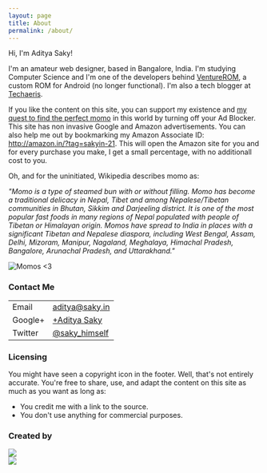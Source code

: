 ```yaml
---
layout: page
title: About
permalink: /about/
---
```


Hi, I'm Aditya Saky!

I'm an amateur web designer, based in Bangalore, India. I'm studying Computer Science and I'm one of the developers behind <a href="https://plus.google.com/communities/113182664923280225609" target="_blank">VentureROM</a>, a custom ROM for Android (no longer functional). I'm also a tech blogger at <a href="http://techaeris.com/author/adityasaky" target="_blank">Techaeris</a>.

If you like the content on this site, you can support my existence and <a href="http://saky.in/momos" target="_blank">my quest to find the perfect momo</a> in this world by turning off your Ad Blocker. This site has non invasive Google and Amazon advertisements. You can also help me out by bookmarking my Amazon Associate ID: <a href="http://amazon.in/?tag=sakyin-21" target="_blank">http://amazon.in/?tag=sakyin-21</a>. This will open the Amazon site for you and for every purchase you make, I get a small percentage, with no additionall cost to you.

Oh, and for the uninitiated, Wikipedia describes momo as:

<i>"Momo is a type of steamed bun with or without filling. Momo has become a traditional delicacy in Nepal, Tibet and among Nepalese/Tibetan communities in Bhutan, Sikkim and Darjeeling district. It is one of the most popular fast foods in many regions of Nepal populated with people of Tibetan or Himalayan origin. Momos have spread to India in places with a significant Tibetan and Nepalese diaspora, including West Bengal, Assam, Delhi, Mizoram, Manipur, Nagaland, Meghalaya, Himachal Pradesh, Bangalore, Arunachal Pradesh, and Uttarakhand."</i>

![Momos <3](http://saky.in/images/momo.jpg "Taken from Wikipedia")

### Contact Me

<table>
<tr>
<td>Email</td>
<td><a href="mailto:aditya@saky.in">aditya@saky.in</a></td>
</tr>
<tr>
<td>Google+</td>
<td><a href="http://google.com/+AdityaSaky" target="_blank">+Aditya Saky</a></td>
</tr>
<tr>
<td>Twitter</td>
<td><a href="https://twitter.com/saky_himself" target="_blank">@saky_himself</a></td>
</tr>
</table>

<a name="licensing"></a>
<h3>Licensing</h3>

You might have seen a copyright icon in the footer. Well, that's not entirely accurate. You're free to share, use, and adapt the content on this site as much as you want as long as:
<ul>
<li>You credit me with a link to the source.</li>
<li>You don't use anything for commercial purposes.</li>
</ul>

### Created by
<div class="dux-mobile"><img src="http://saky.in/images/dux-mobile.svg"></div>
<div class="dux-desktop"><img src="http://saky.in/images/dux-desktop.svg"></div>
